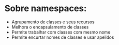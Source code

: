 # Sobre namespaces:

- Agrupamento de classes e seus recursos
- Melhora o encapsulamento de classes
- Permite trabalhar com classes com mesmo nome
- Permite encurtar nomes de classes e usar apelidos
